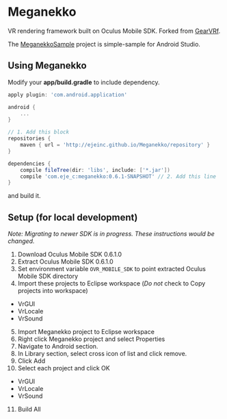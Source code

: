 # Meganekko

VR rendering framework built on Oculus Mobile SDK. Forked from [GearVRf](http://www.gearvrf.org/).

The [MeganekkoSample](https://github.com/ejeinc/MeganekkoSample) project is simple-sample for Android Studio.

## Using Meganekko

Modify your **app/build.gradle** to include dependency.

```gradle
apply plugin: 'com.android.application'

android {
    ...
}

// 1. Add this block
repositories {
    maven { url = 'http://ejeinc.github.io/Meganekko/repository' }
}

dependencies {
    compile fileTree(dir: 'libs', include: ['*.jar'])
    compile 'com.eje_c:meganekko:0.6.1-SNAPSHOT' // 2. Add this line
}
```

and build it.

## Setup (for local development)

*Note: Migrating to newer SDK is in progress. These instructions would be changed.*

1. Download Oculus Mobile SDK 0.6.1.0
2. Extract Oculus Mobile SDK 0.6.1.0
3. Set environment variable `OVR_MOBILE_SDK` to point extracted Oculus Mobile SDK directory
4. Import these projects to Eclipse workspace (*Do not* check to Copy projects into workspace)
  * VrGUI
  * VrLocale
  * VrSound
5. Import Meganekko project to Eclipse workspace
6. Right click Meganekko project and select Properties
7. Navigate to Android section.
8. In Library section, select cross icon of list and click remove.
9. Click Add
10. Select each project and click OK
  * VrGUI
  * VrLocale
  * VrSound
11. Build All
